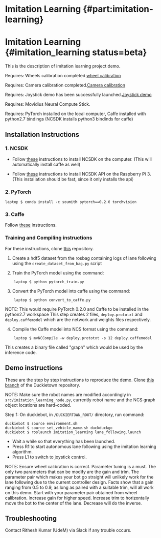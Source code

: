 # Imitation Learning {#part:imitation-learning}

# Imitation Learning {#imitation_learning status=beta}

This is the description of imitation learning project demo.

<div class='requirements' markdown="1">

Requires: Wheels calibration completed.[wheel calibration](#wheel-calibration)

Requires: Camera calibration completed.[Camera calibration](#camera-calib)

Requires: Joystick demo has been successfully launched.[Joystick demo](#rc-control)

Requires: Movidius Neural Compute Stick.

Requires: PyTorch installed on the local computer, Caffe installed with python2.7 bindings (NCSDK installs python3 bindinds for caffe)
</div>

## Installation Instructions

### 1. NCSDK

* Follow [these](https://developer.movidius.com/start) instructions to install NCSDK on the computer. (This will automatically install caffe as well)

* Follow [these](https://movidius.github.io/blog/ncs-apps-on-rpi/) instructions to install NCSDK API on the Raspberry Pi 3. (This installation should be fast, since it only installs the api)

### 2. PyTorch

    laptop $ conda install -c soumith pytorch==0.2.0 torchvision

### 3. Caffe

Follow [these](http://caffe.berkeleyvision.org/install_apt.html) instructions.

### Training and Compiling instructions

For these instructions, clone [this](https://github.com/ritheshkumar95/imitation_learning/tree/rithesh_branch) repository.

1. Create a hdf5 dataset from the rosbag containing logs of lane following using the `create_dataset_from_bag.py` script

2. Train the PyTorch model using the command:

```shell
    laptop $ python pytorch_train.py
```

3. Convert the PyTorch model into caffe using the command:

```shell
    laptop $ python convert_to_caffe.py
```    

   NOTE: This would require PyTorch 0.2.0 and Caffe to be installed in the python2.7 workspace
   This step creates 2 files, `deploy.prototxt` and `deploy.caffemodel` which are the network and weights files respectively.

4. Compile the Caffe model into NCS format using the command:

```shell
    laptop $ mvNCCompile -w deploy.prototxt -s 12 deploy.caffemodel
```
   This creates a binary file called "graph" which would be used by the inference code.


## Demo instructions

These are the step by step instructions to reproduce the demo.
Clone [this branch](https://github.com/duckietown/Software/tree/ritheshkumar95-project/) of the Duckietown repository.

NOTE: Make sure the robot names are modified accordingly in `src/imitation_learning_node.py`, currently robot name and the NCS graph object locations are hard-coded.

Step 1: On duckiebot, in `/DUCKIERTOWN_ROOT/` directory, run command:

    duckiebot $ source environment.sh
    duckiebot $ source set_vehicle_name.sh duckduckgo
    duckiebot $ roslaunch imitation_learning lane_following.launch

* Wait a while so that everything has been launched.
* Press R1 to start autonomous lane following using the imitation learning algorithm.
* Press L1 to switch to joystick control.

NOTE: Ensure wheel calibration is correct. Parameter tuning is a must. The only two parameters that can be modify are the gain and trim. The parameter pair which makes your bot go straight will unlikely work for the lane following due to the current controller design. Facts show that a gain ranging from 0.5 to 0.9, as long as paired with a suitable trim, will all work on this demo. Start with your parameter pair obtained from wheel calibration. Increase gain for higher speed. Increase trim to horizontally move the bot to the center of the lane. Decrease will do the inverse.

## Troubleshooting

Contact Rithesh Kumar (UdeM) via Slack if any trouble occurs.
